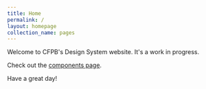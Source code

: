 ```yaml
---
title: Home
permalink: /
layout: homepage
collection_name: pages
---
```

Welcome to CFPB's Design System website. It's a work in progress.

Check out the <a href="{{ site.baseurl }}/components">components page</a>.

Have a great day!
